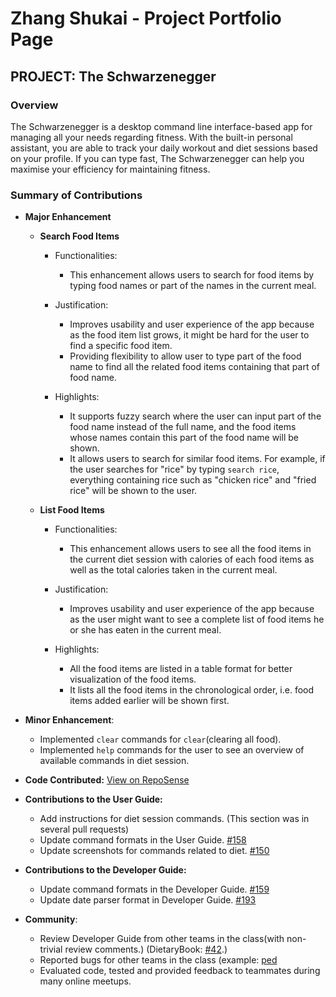 # Zhang Shukai - Project Portfolio Page

## PROJECT: The Schwarzenegger

### Overview
The Schwarzenegger is a desktop command line interface-based app for managing all your needs regarding fitness. With the built-in personal assistant, you are able to track your daily workout and diet sessions based on your profile. If you can type fast, The Schwarzenegger can help you maximise your efficiency for maintaining fitness.

### Summary of Contributions
+ **Major Enhancement**
    + **Search Food Items**
        + Functionalities: 
            + This enhancement allows users to search for food items by typing food names or part of the names in the current meal. 

        + Justification: 
            + Improves usability and user experience of the app because as the food item list grows, it might be hard for the user to find a specific food item.
            + Providing flexibility to allow user to type part of the food name to find all the related food items containing that part of food name.

        + Highlights: 
            + It supports fuzzy search where the user can input part of the food name instead of the full name, and the food items whose names contain this part of the food name will be shown. 
            + It allows users to search for similar food items. For example, if the user searches for "rice" by typing `search rice`, everything containing rice such as "chicken rice" and "fried rice" will be shown to the user.
   
    + **List Food Items**
        + Functionalities: 
            + This enhancement allows users to see all the food items in the current diet session with calories of each food items as well as the total calories taken in the current meal.

        + Justification: 
            + Improves usability and user experience of the app because as the user might want to see a complete list of food items he or she has eaten in the current meal. 

        + Highlights: 
            + All the food items are listed in a table format for better visualization of the food items.
            + It lists all the food items in the chronological order, i.e. food items added earlier will be shown first.
  

+ **Minor Enhancement**: 
    + Implemented `clear` commands for `clear`(clearing all food).
    + Implemented `help` commands for the user to see an overview of available commands in diet session. 

+ **Code Contributed:** [View on RepoSense](https://nus-cs2113-ay2021s1.github.io/tp-dashboard/#breakdown=true&search=zsk612&sort=groupTitle&sortWithin=title&since=2020-09-27&timeframe=commit&mergegroup=&groupSelect=groupByRepos&checkedFileTypes=docs~functional-code~test-code~other&tabOpen=true&tabType=authorship&tabAuthor=CFZeon&tabRepo=AY2021S1-CS2113T-F11-1%2Ftp%5Bmaster%5D&authorshipIsMergeGroup=false&authorshipFileTypes=docs~functional-code~test-code)


+ **Contributions to the User Guide:**
    + Add instructions for diet session commands. (This section was in several pull requests)
    + Update command formats in the User Guide. [#158](https://github.com/AY2021S1-CS2113T-F11-1/tp/pull/158)
    + Update screenshots for commands related to diet. [#150](https://github.com/AY2021S1-CS2113T-F11-1/tp/pull/193)

+ **Contributions to the Developer Guide:**
    + Update command formats in the Developer Guide. [#159](https://github.com/AY2021S1-CS2113T-F11-1/tp/pull/159)
    + Update date parser format in Developer Guide. [#193](https://github.com/AY2021S1-CS2113T-F11-1/tp/pull/193)

+ **Community**:
    + Review Developer Guide from other teams in the class(with non-trivial review comments.) (DietaryBook: [#42](https://github.com/nus-cs2113-AY2021S1/tp/pull/42).)
    + Reported bugs for other teams in the class (example: [ped](https://github.com/zsk612/ped/issues)
    + Evaluated code, tested and provided feedback to teammates during many online meetups.
